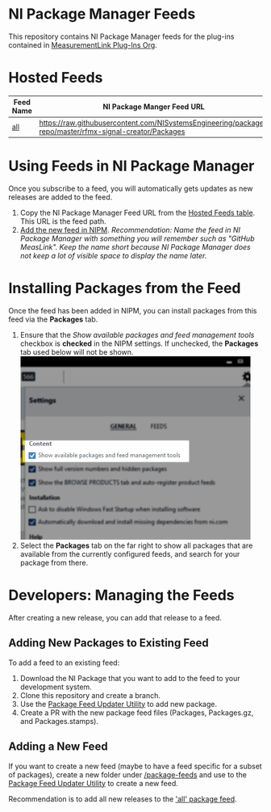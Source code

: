 # NI Package Manager Feeds

This repository contains NI Package Manager feeds for the plug-ins contained in [MeasurementLink Plug-Ins Org](https://github.com/NI-MeasurementLink-Plug-Ins). 

# Hosted Feeds
| Feed Name                                                  | NI Package Manger Feed URL                                   |
| ---------------------------------------------------------- | ------------------------------------------------------------ |
| [all](/package-feeds/all/) | https://raw.githubusercontent.com/NISystemsEngineering/package-repo/master/rfmx-signal-creator/Packages |

# Using Feeds in NI Package Manager
Once you subscribe to a feed, you will automatically gets updates as new releases are added to the feed.
1. Copy the NI Package Manager Feed URL from the [Hosted Feeds table](#hosted-feeds). This URL is the feed path.
2. [Add the new feed in NIPM](https://www.ni.com/docs/en-US/bundle/package-manager/page/install-packages-from-feed.html). *Recommendation: Name the feed in NI Package Manager with something you will remember such as "GitHub MeasLink". Keep the name short because NI Package Manager does not keep a lot of visible space to display the name later.*

# Installing Packages from the Feed
Once the feed has been added in NIPM, you can install packages from this feed via the **Packages** tab.

1. Ensure that the *Show available packages and feed management tools* checkbox is **checked** in the NIPM settings. If unchecked, the **Packages** tab used below will not be shown.
![](/_img/example_feed_management.png)
2. Select the **Packages** tab on the far right to show all packages that are available from the currently configured feeds, and search for your package from there.

# Developers: Managing the Feeds
After creating a new release, you can add that release to a feed.

## Adding New Packages to Existing Feed
To add a feed to an existing feed:
1. Download the NI Package that you want to add to the feed to your development system.
2. Clone this repository and create a branch.
3. Use the [Package Feed Updater Utility](/package-feed-updater/package-feed-updater/readme.md) to add new package.
4. Create a PR with the new package feed files (Packages, Packages.gz, and Packages.stamps).

## Adding a New Feed
If you want to create a new feed (maybe to have a feed specific for a subset of packages), create a new folder under [/package-feeds](/package-feeds/) and use to the [Package Feed Updater Utility](/package-feed-updater/package-feed-updater/readme.md) to create a new feed.

Recommendation is to add all new releases to the ['all' package feed](/package-feeds/all/).

